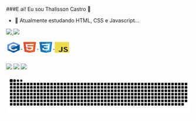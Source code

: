 ###E aí! Eu sou Thalisson Castro 👋

- 🌱 Atualmente estudando HTML, CSS e Javascript...

<div>
  <a href="https://github.com/thalissoncastrog">
  <img height="180em" src="https://github-readme-stats.vercel.app/api?username=thalissoncastrog&show_icons=true&theme=gotham&include_all_commits=true&count_private=true"/>
  <img height="180em" src="https://github-readme-stats.vercel.app/api/top-langs/?username=thalissoncastrog&layout=compact&langs_count=7&theme=gotham"/>
</div>
  
<div style="display: inline_block"><br>
  <img align="center" alt="TC-C" height="30" width="40" src="https://raw.githubusercontent.com/devicons/devicon/master/icons/c/c-original.svg">
  <img align="center" alt="TC-HTML" height="30" width="40" src="https://raw.githubusercontent.com/devicons/devicon/master/icons/html5/html5-original.svg">
  <img align="center" alt="TC-CSS" height="30" width="40" src="https://raw.githubusercontent.com/devicons/devicon/master/icons/css3/css3-original.svg">
  <img align="center" alt="TC-JAVASCRIPT" height="30" width="40" src="https://raw.githubusercontent.com/devicons/devicon/master/icons/javascript/javascript-original.svg">
</div>
  
  ##
  <div> 
  <a href="https://instagram.com/thalissoncastrog" target="_blank"><img src="https://img.shields.io/badge/-Instagram-%23E4405F?style=for-the-badge&logo=instagram&logoColor=white" target="_blank"></a>
  <a href = "mailto:adao.thalisso@discente.univasf.edu.br"><img src="https://img.shields.io/badge/-Gmail-%23333?style=for-the-badge&logo=gmail&logoColor=white" target="_blank"></a>
  <a href="https://www.linkedin.com/in/thalissoncastro/" target="_blank"><img src="https://img.shields.io/badge/-LinkedIn-%230077B5?style=for-the-badge&logo=linkedin&logoColor=white" target="_blank"></a> 
 </div>
  
  ![Snake animation](https://github.com/thalissoncastrog/thalissoncastrog/blob/output/github-contribution-grid-snake.svg)

  
  
